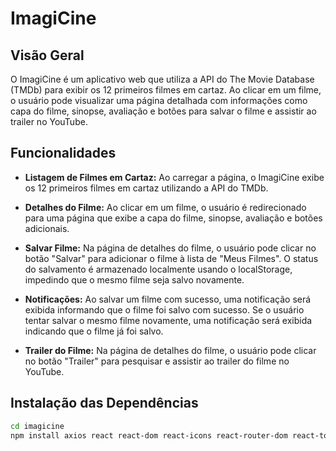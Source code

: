   # ImagiCine

## Visão Geral

O ImagiCine é um aplicativo web que utiliza a API do The Movie Database (TMDb) para exibir os 12 primeiros filmes em cartaz. Ao clicar em um filme, o usuário pode visualizar uma página detalhada com informações como capa do filme, sinopse, avaliação e botões para salvar o filme e assistir ao trailer no YouTube.

## Funcionalidades

- **Listagem de Filmes em Cartaz:**
  Ao carregar a página, o ImagiCine exibe os 12 primeiros filmes em cartaz utilizando a API do TMDb.

- **Detalhes do Filme:**
  Ao clicar em um filme, o usuário é redirecionado para uma página que exibe a capa do filme, sinopse, avaliação e botões adicionais.

- **Salvar Filme:**
  Na página de detalhes do filme, o usuário pode clicar no botão "Salvar" para adicionar o filme à lista de "Meus Filmes".
  O status do salvamento é armazenado localmente usando o localStorage, impedindo que o mesmo filme seja salvo novamente.

- **Notificações:**
  Ao salvar um filme com sucesso, uma notificação será exibida informando que o filme foi salvo com sucesso.
  Se o usuário tentar salvar o mesmo filme novamente, uma notificação será exibida indicando que o filme já foi salvo.

- **Trailer do Filme:**
  Na página de detalhes do filme, o usuário pode clicar no botão "Trailer" para pesquisar e assistir ao trailer do filme no YouTube.

## Instalação das Dependências

```bash
cd imagicine
npm install axios react react-dom react-icons react-router-dom react-toastify



